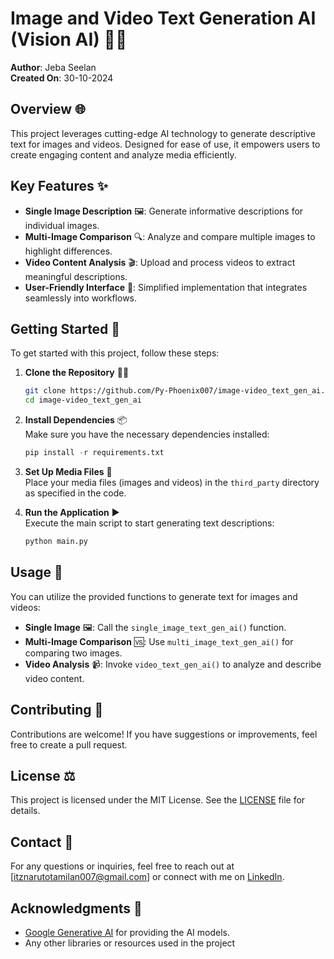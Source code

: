 # Image and Video Text Generation AI (Vision AI) 📸🎥

**Author**: Jeba Seelan  
**Created On**: 30-10-2024  

## Overview 🌐
This project leverages cutting-edge AI technology to generate descriptive text for images and videos. Designed for ease of use, it empowers users to create engaging content and analyze media efficiently.

## Key Features ✨
- **Single Image Description** 🖼️: Generate informative descriptions for individual images.
- **Multi-Image Comparison** 🔍: Analyze and compare multiple images to highlight differences.
- **Video Content Analysis** 🎬: Upload and process videos to extract meaningful descriptions.
- **User-Friendly Interface** 🤖: Simplified implementation that integrates seamlessly into workflows.

## Getting Started 🚀
To get started with this project, follow these steps:

1. **Clone the Repository** 🧑‍💻
   ```bash
   git clone https://github.com/Py-Phoenix007/image-video_text_gen_ai.git
   cd image-video_text_gen_ai
   ```

2. **Install Dependencies** 📦  
   Make sure you have the necessary dependencies installed:
   ```python
   pip install -r requirements.txt
   ```

3. **Set Up Media Files** 📂  
   Place your media files (images and videos) in the `third_party` directory as specified in the code.

4. **Run the Application** ▶️  
   Execute the main script to start generating text descriptions:
   ```bash
   python main.py
   ```

## Usage 📑
You can utilize the provided functions to generate text for images and videos:
- **Single Image** 🖼️: Call the `single_image_text_gen_ai()` function.
- **Multi-Image Comparison** 🆚: Use `multi_image_text_gen_ai()` for comparing two images.
- **Video Analysis** 📹: Invoke `video_text_gen_ai()` to analyze and describe video content.

## Contributing 🤝
Contributions are welcome! If you have suggestions or improvements, feel free to create a pull request.

## License ⚖️
This project is licensed under the MIT License. See the [LICENSE](LICENSE) file for details.

## Contact 📧
For any questions or inquiries, feel free to reach out at [itznarutotamilan007@gmail.com] or connect with me on [LinkedIn](https://www.linkedin.com/in/jeba-seelan-598868324?utm_source=share&utm_campaign=share_via&utm_content=profile&utm_medium=android_app).

## Acknowledgments 🙏
- [Google Generative AI](https://cloud.google.com/generative-ai) for providing the AI models.
- Any other libraries or resources used in the project
